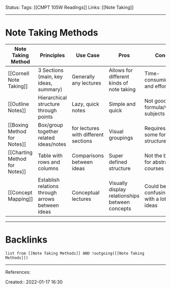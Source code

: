 Status: 
Tags: [[CMPT 105W Readings]]
Links: [[Note Taking]]
___
# Note Taking Methods
| Note Taking Method        | Principles                                       | Use Case                             | Pros                                            | Cons                                         |
|---------------------------|--------------------------------------------------|--------------------------------------|-------------------------------------------------|----------------------------------------------|
| [[Cornell Note Taking]]       | 3 Sections (main, key ideas, summary)            | Generally any lectures               | Allows for different kinds of note taking       | Time-consuming and effortful                 |
| [[Outline Notes]]             | Hierarchical structure through points            | Lazy, quick notes                    | Simple and quick                                | Not good for formula/visual subjects         |
| [[Boxing Method for Notes]]   | Box/group together related ideas/notes           | for lectures with different sections | Visual groupings                                | Requires some form of structure              |
| [[Charting Method for Notes]] | Table with rows and columns                      | Comparisons between ideas            | Super defined structure                         | Not the best for abstract courses            |
| [[Concept Mapping]]         | Establish relations through arrows between ideas | Conceptual lectures                  | Visually display relationships between concepts | Could be a bit confusing with a lot of ideas |
___
# Backlinks
```dataview
list from [[Note Taking Methods]] AND !outgoing([[Note Taking Methods]])
```
___
References:

Created:: 2022-01-17 16:30
